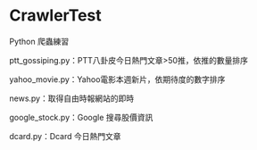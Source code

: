 # CrawlerTest
Python 爬蟲練習

ptt_gossiping.py：PTT八卦皮今日熱門文章>50推，依推的數量排序

yahoo_movie.py：Yahoo電影本週新片，依期待度的數字排序

news.py：取得自由時報網站的即時

google_stock.py：Google 搜尋股價資訊

dcard.py：Dcard 今日熱門文章